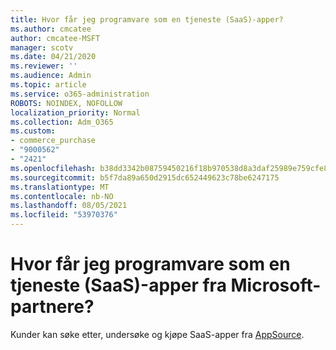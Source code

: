 ```yaml
---
title: Hvor får jeg programvare som en tjeneste (SaaS)-apper?
ms.author: cmcatee
author: cmcatee-MSFT
manager: scotv
ms.date: 04/21/2020
ms.reviewer: ''
ms.audience: Admin
ms.topic: article
ms.service: o365-administration
ROBOTS: NOINDEX, NOFOLLOW
localization_priority: Normal
ms.collection: Adm_O365
ms.custom:
- commerce_purchase
- "9000562"
- "2421"
ms.openlocfilehash: b38dd3342b08759450216f18b970538d8a3daf25989e759cfe8ac91b4b8154af
ms.sourcegitcommit: b5f7da89a650d2915dc652449623c78be6247175
ms.translationtype: MT
ms.contentlocale: nb-NO
ms.lasthandoff: 08/05/2021
ms.locfileid: "53970376"
---
```

# <a name="where-do-i-get-software-as-a-service-saas-apps-from-microsoft-partners"></a>Hvor får jeg programvare som en tjeneste (SaaS)-apper fra Microsoft-partnere?

Kunder kan søke etter, undersøke og kjøpe SaaS-apper fra [AppSource](https://appsource.microsoft.com).